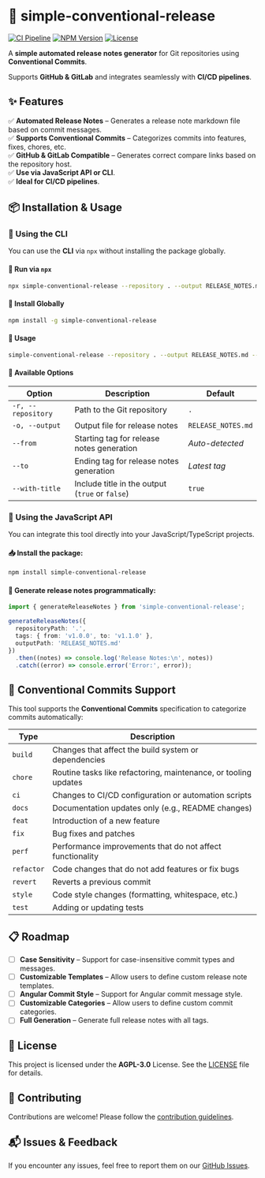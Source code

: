 # 🚀 simple-conventional-release

[![CI Pipeline](https://github.com/animation-digital-network/simple-conventional-release/actions/workflows/ci.yml/badge.svg)](https://github.com/animation-digital-network/simple-conventional-release/actions)
[![NPM Version](https://img.shields.io/npm/v/simple-conventional-release)](https://www.npmjs.com/package/simple-conventional-release)
[![License](https://img.shields.io/github/license/animation-digital-network/simple-conventional-release)](https://github.com/animation-digital-network/simple-conventional-release/blob/main/LICENSE)

A **simple automated release notes generator** for Git repositories using **Conventional Commits**.

Supports **GitHub & GitLab** and integrates seamlessly with **CI/CD pipelines**.

## ✨ Features

✅ **Automated Release Notes** – Generates a release note markdown file based on commit messages.<br>
✅ **Supports Conventional Commits** – Categorizes commits into features, fixes, chores, etc.<br>
✅ **GitHub & GitLab Compatible** – Generates correct compare links based on the repository host.<br>
✅ **Use via JavaScript API or CLI**.<br>
✅ **Ideal for CI/CD pipelines**.<br>

## 📦 Installation & Usage

### 📀 Using the CLI

You can use the **CLI** via `npx` without installing the package globally.

#### 🔄 Run via `npx`
```sh
npx simple-conventional-release --repository . --output RELEASE_NOTES.md --from v1.0.0 --to v1.1.0
```

#### 🏦 Install Globally
```sh
npm install -g simple-conventional-release
```

#### 🚀 Usage
```sh
simple-conventional-release --repository . --output RELEASE_NOTES.md --from v1.0.0 --to v1.1.0
```

#### 🔧 Available Options
| Option                | Description                                      | Default |
|-----------------------|--------------------------------------------------|---------|
| `-r, --repository`    | Path to the Git repository                      | `.`     |
| `-o, --output`        | Output file for release notes                   | `RELEASE_NOTES.md` |
| `--from`              | Starting tag for release notes generation       | *Auto-detected* |
| `--to`                | Ending tag for release notes generation         | *Latest tag* |
| `--with-title`        | Include title in the output (`true` or `false`) | `true`  |

### 📜 Using the JavaScript API

You can integrate this tool directly into your JavaScript/TypeScript projects.

#### 📥 Install the package:
```sh
npm install simple-conventional-release
```

#### 🚀 Generate release notes programmatically:
```ts
import { generateReleaseNotes } from 'simple-conventional-release';

generateReleaseNotes({
  repositoryPath: '.',
  tags: { from: 'v1.0.0', to: 'v1.1.0' },
  outputPath: 'RELEASE_NOTES.md'
})
  .then((notes) => console.log('Release Notes:\n', notes))
  .catch((error) => console.error('Error:', error));
```

## 📜 Conventional Commits Support

This tool supports the **Conventional Commits** specification to categorize commits automatically:

| Type       | Description                                          |
|------------|------------------------------------------------------|
| `build`    | Changes that affect the build system or dependencies |
| `chore`    | Routine tasks like refactoring, maintenance, or tooling updates |
| `ci`       | Changes to CI/CD configuration or automation scripts |
| `docs`     | Documentation updates only (e.g., README changes)   |
| `feat`     | Introduction of a new feature                        |
| `fix`      | Bug fixes and patches                                |
| `perf`     | Performance improvements that do not affect functionality |
| `refactor` | Code changes that do not add features or fix bugs   |
| `revert`   | Reverts a previous commit                           |
| `style`    | Code style changes (formatting, whitespace, etc.)   |
| `test`     | Adding or updating tests                            |

## 📋 Roadmap

- [ ] **Case Sensitivity** – Support for case-insensitive commit types and messages.
- [ ] **Customizable Templates** – Allow users to define custom release note templates.
- [ ] **Angular Commit Style** – Support for Angular commit message style.
- [ ] **Customizable Categories** – Allow users to define custom commit categories.
- [ ] **Full Generation** – Generate full release notes with all tags.

## 📝 License

This project is licensed under the **AGPL-3.0** License. See the [LICENSE](https://github.com/animation-digital-network/simple-conventional-release/blob/main/LICENSE) file for details.

## 🤝 Contributing

Contributions are welcome! Please follow the [contribution guidelines](https://github.com/animation-digital-network/simple-conventional-release/blob/main/CONTRIBUTING.md).

## 📬 Issues & Feedback

If you encounter any issues, feel free to report them on our [GitHub Issues](https://github.com/animation-digital-network/simple-conventional-release/issues).
